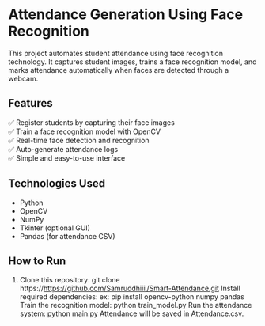 # Attendance Generation Using Face Recognition

This project automates student attendance using face recognition technology. It captures student images, trains a face recognition model, and marks attendance automatically when faces are detected through a webcam.

## Features

✅ Register students by capturing their face images  
✅ Train a face recognition model with OpenCV  
✅ Real-time face detection and recognition  
✅ Auto-generate attendance logs  
✅ Simple and easy-to-use interface

## Technologies Used

- Python
- OpenCV
- NumPy
- Tkinter (optional GUI)
- Pandas (for attendance CSV)

## How to Run

1. Clone this repository:
   git clone https://https://github.com/Samruddhiiii/Smart-Attendance.git
Install required dependencies:
  ex: pip install opencv-python numpy pandas
Train the recognition model:
  python train_model.py
Run the attendance system:
  python main.py
Attendance will be saved in Attendance.csv.
